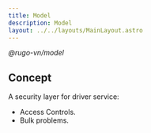 ```yaml
---
title: Model
description: Model
layout: ../../layouts/MainLayout.astro
---
```


_@rugo-vn/model_

## Concept

A security layer for driver service:

- Access Controls.
- Bulk problems.

